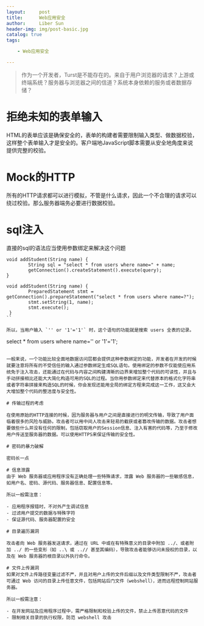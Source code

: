 ```yaml
---
layout:     post
title:      Web应用安全
author:     Liber Sun
header-img: img/post-basic.jpg
catalog: true
tags:

    - Web应用安全

---
```


> 作为一个开发者，Turst是不能存在的。来自于用户浏览器的请求？上游或终端系统？服务器与浏览器之间的信道？系统本身依赖的服务或者数据存储？

# 拒绝未知的表单输入

HTML的表单应该是确保安全的，表单的构建者需要限制输入类型、做数据校验，这样整个表单输入才是安全的。客户端地JavaScript脚本需要从安全地角度来说提供完整的校验。

# Mock的HTTP

所有的HTTP请求都可以进行模拟，不管是什么请求，因此一个不合理的请求可以绕过校验。那么服务器端务必要进行数据校验。

# sql注入

直接的sql的语法应当使用参数绑定来解决这个问题

``` 
void addStudent(String name) {
        String sql = "select * from users where name=" + name;
        getConnection().createStatement().execute(query);
}

void addStudent(String name) {
        PreparedStatement stmt = getConnection().prepareStatement("select * from users where name=?");
        stmt.setString(1, name);
        stmt.execute();
 }
``

所以，当用户输入 `'' or '1'='1'` 时，这个语句的功能就是搜索 users 全表的记录。

```
select * from users where name='' or '1'='1';
```

一般来说，一个功能比较全面地数据访问层都会提供这种参数绑定的功能，开发者在开发的时候就要注意将所有的不受信任的输入通过参数绑定生成SQL语句。使用绑定的参数不仅能使应用系统免于注入攻击，还能通过在代码与内容之间构建清晰的边界来增加整个代码的可读性，并且与手动拼接相比还能大大简化构造可用的SQL的过程。当你用参数绑定来代替原本的格式化字符串或者字符串拼接来构造SQL的时候，你会发现还能用全局的绑定方程来完成这一工作，这又会大大增加整个代码的整洁度与安全性。

# 传输过程的考虑

在使用原始的HTTP连接的时候，因为服务器与用户之间是直接进行的明文传输，导致了用户面临着很多的风险与威胁。攻击者可以用中间人攻击来轻易的截获或者篡改传输的数据。攻击者想要做些什么并没有任何的限制，包括窃取用户的Session信息、注入有害的代码等，乃至于修改用户传送至服务器的数据。可以使用HTTPS来保证传输的安全性。

# 密码的暴力破解

密码长一点

# 信息泄露
由于 Web 服务器或应用程序没有正确处理一些特殊请求，泄露 Web 服务器的一些敏感信息，如用户名、密码、源代码、服务器信息、配置信息等。

所以一般需注意：

- 应用程序报错时，不对外产生调试信息
- 过滤用户提交的数据与特殊字符
- 保证源代码、服务器配置的安全

# 目录遍历漏洞

攻击者向 Web 服务器发送请求，通过在 URL 中或在有特殊意义的目录中附加 ../、或者附加 ../ 的一些变形（如 ..\ 或 ..// 甚至其编码），导致攻击者能够访问未授权的目录，以及在 Web 服务器的根目录以外执行命令。

# 文件上传漏洞
如果对文件上传路径变量过滤不严，并且对用户上传的文件后缀以及文件类型限制不严，攻击者可通过 Web 访问的目录上传任意文件，包括网站后门文件（webshell），进而远程控制网站服务器。

所以一般需注意：

- 在开发网站及应用程序过程中，需严格限制和校验上传的文件，禁止上传恶意代码的文件
- 限制相关目录的执行权限，防范 webshell 攻击
